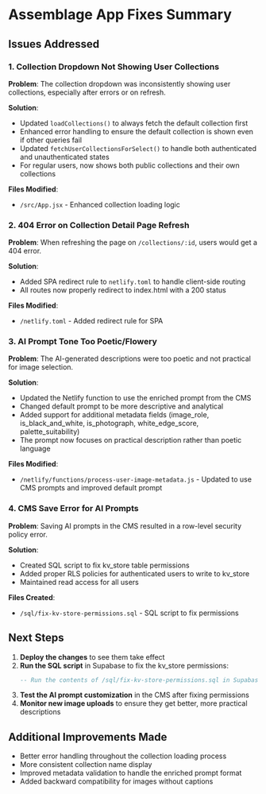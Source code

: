 # Assemblage App Fixes Summary

## Issues Addressed

### 1. Collection Dropdown Not Showing User Collections
**Problem**: The collection dropdown was inconsistently showing user collections, especially after errors or on refresh.

**Solution**: 
- Updated `loadCollections()` to always fetch the default collection first
- Enhanced error handling to ensure the default collection is shown even if other queries fail
- Updated `fetchUserCollectionsForSelect()` to handle both authenticated and unauthenticated states
- For regular users, now shows both public collections and their own collections

**Files Modified**:
- `/src/App.jsx` - Enhanced collection loading logic

### 2. 404 Error on Collection Detail Page Refresh
**Problem**: When refreshing the page on `/collections/:id`, users would get a 404 error.

**Solution**: 
- Added SPA redirect rule to `netlify.toml` to handle client-side routing
- All routes now properly redirect to index.html with a 200 status

**Files Modified**:
- `/netlify.toml` - Added redirect rule for SPA

### 3. AI Prompt Tone Too Poetic/Flowery
**Problem**: The AI-generated descriptions were too poetic and not practical for image selection.

**Solution**: 
- Updated the Netlify function to use the enriched prompt from the CMS
- Changed default prompt to be more descriptive and analytical
- Added support for additional metadata fields (image_role, is_black_and_white, is_photograph, white_edge_score, palette_suitability)
- The prompt now focuses on practical description rather than poetic language

**Files Modified**:
- `/netlify/functions/process-user-image-metadata.js` - Updated to use CMS prompts and improved default prompt

### 4. CMS Save Error for AI Prompts
**Problem**: Saving AI prompts in the CMS resulted in a row-level security policy error.

**Solution**: 
- Created SQL script to fix kv_store table permissions
- Added proper RLS policies for authenticated users to write to kv_store
- Maintained read access for all users

**Files Created**:
- `/sql/fix-kv-store-permissions.sql` - SQL script to fix permissions

## Next Steps

1. **Deploy the changes** to see them take effect
2. **Run the SQL script** in Supabase to fix the kv_store permissions:
   ```sql
   -- Run the contents of /sql/fix-kv-store-permissions.sql in Supabase SQL editor
   ```
3. **Test the AI prompt customization** in the CMS after fixing permissions
4. **Monitor new image uploads** to ensure they get better, more practical descriptions

## Additional Improvements Made

- Better error handling throughout the collection loading process
- More consistent collection name display
- Improved metadata validation to handle the enriched prompt format
- Added backward compatibility for images without captions
